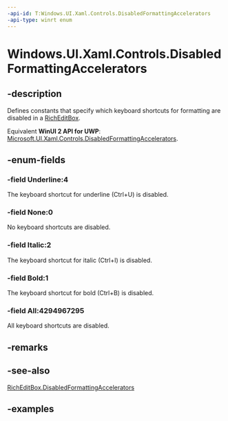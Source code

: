 ```yaml
---
-api-id: T:Windows.UI.Xaml.Controls.DisabledFormattingAccelerators
-api-type: winrt enum
---
```


<!-- Enumeration syntax.
public enum DisabledFormattingAccelerators : uint 
-->

# Windows.UI.Xaml.Controls.DisabledFormattingAccelerators

## -description

Defines constants that specify which keyboard shortcuts for formatting are disabled in a [RichEditBox](richeditbox.md).

Equivalent **WinUI 2 API for UWP**: [Microsoft.UI.Xaml.Controls.DisabledFormattingAccelerators](/windows/winui/api/microsoft.ui.xaml.controls.disabledformattingaccelerators).

## -enum-fields
### -field Underline:4

The keyboard shortcut for underline (Ctrl+U) is disabled.

### -field None:0

No keyboard shortcuts are disabled.

### -field Italic:2

The keyboard shortcut for italic (Ctrl+I) is disabled.

### -field Bold:1

The keyboard shortcut for bold (Ctrl+B) is disabled.

### -field All:4294967295

All keyboard shortcuts are disabled.

## -remarks

## -see-also

[RichEditBox.DisabledFormattingAccelerators](richeditbox_disabledformattingaccelerators.md)

## -examples

